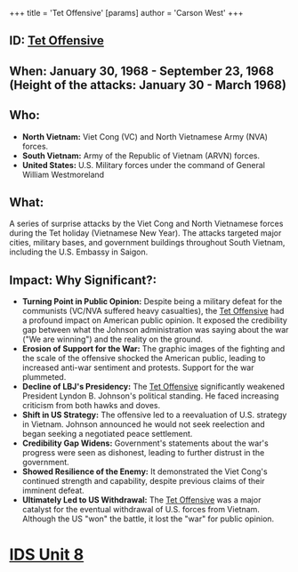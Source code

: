 +++
 title = 'Tet Offensive'
[params]
	author = 'Carson West'
+++
## ID: [Tet Offensive](./../tet-offensive/) 
## When: January 30, 1968 - September 23, 1968 (Height of the attacks: January 30 - March 1968)

## Who:
* **North Vietnam:** Viet Cong (VC) and North Vietnamese Army (NVA) forces.
* **South Vietnam:** Army of the Republic of Vietnam (ARVN) forces.
* **United States:** U.S. Military forces under the command of General William Westmoreland

## What:
A series of surprise attacks by the Viet Cong and North Vietnamese forces during the Tet holiday (Vietnamese New Year). The attacks targeted major cities, military bases, and government buildings throughout South Vietnam, including the U.S. Embassy in Saigon.

## Impact: Why Significant?:
* **Turning Point in Public Opinion:** Despite being a military defeat for the communists (VC/NVA suffered heavy casualties), the [Tet Offensive](./../tet-offensive/) had a profound impact on American public opinion. It exposed the credibility gap between what the Johnson administration was saying about the war ("We are winning") and the reality on the ground.
* **Erosion of Support for the War:** The graphic images of the fighting and the scale of the offensive shocked the American public, leading to increased anti-war sentiment and protests. Support for the war plummeted.
* **Decline of LBJ's Presidency:** The [Tet Offensive](./../tet-offensive/) significantly weakened President Lyndon B. Johnson's political standing. He faced increasing criticism from both hawks and doves.
* **Shift in US Strategy:** The offensive led to a reevaluation of U.S. strategy in Vietnam. Johnson announced he would not seek reelection and began seeking a negotiated peace settlement.
* **Credibility Gap Widens:** Government's statements about the war's progress were seen as dishonest, leading to further distrust in the government.
* **Showed Resilience of the Enemy:** It demonstrated the Viet Cong's continued strength and capability, despite previous claims of their imminent defeat.
* **Ultimately Led to US Withdrawal:** The [Tet Offensive](./../tet-offensive/) was a major catalyst for the eventual withdrawal of U.S. forces from Vietnam. Although the US "won" the battle, it lost the "war" for public opinion.

# [IDS Unit 8](./../ids-unit-8/)